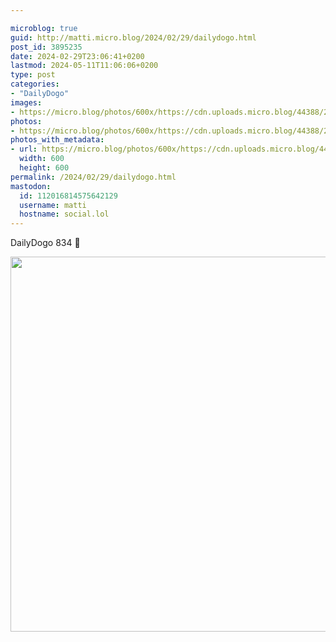 ```yaml
---

microblog: true
guid: http://matti.micro.blog/2024/02/29/dailydogo.html
post_id: 3895235
date: 2024-02-29T23:06:41+0200
lastmod: 2024-05-11T11:06:06+0200
type: post
categories:
- "DailyDogo"
images:
- https://micro.blog/photos/600x/https://cdn.uploads.micro.blog/44388/2024/0a039368a42b4b00aefb43d85157da3e.jpg
photos:
- https://micro.blog/photos/600x/https://cdn.uploads.micro.blog/44388/2024/0a039368a42b4b00aefb43d85157da3e.jpg
photos_with_metadata:
- url: https://micro.blog/photos/600x/https://cdn.uploads.micro.blog/44388/2024/0a039368a42b4b00aefb43d85157da3e.jpg
  width: 600
  height: 600
permalink: /2024/02/29/dailydogo.html
mastodon:
  id: 112016814575642129
  username: matti
  hostname: social.lol
---
```

DailyDogo 834 🐶

<img src="/media/uploads/2024/0a039368a42b4b00aefb43d85157da3e.jpg" width="600" alt="" />

